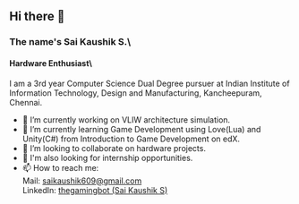 ## Hi there 👋

### The name's Sai Kaushik S.\
#### Hardware Enthusiast\
I am a 3rd year Computer Science Dual Degree pursuer at Indian Institute of Information Technology, Design and Manufacturing, Kancheepuram, Chennai. 

- 🔭 I’m currently working on VLIW architecture simulation.
- 🌱 I’m currently learning Game Development using Love(Lua) and Unity(C#) from Introduction to Game Development on edX.
- 👯 I’m looking to collaborate on hardware projects.
- 👯 I'm also looking for internship opportunities.
- 📫 How to reach me: \
    Mail: saikaushik609@gmail.com \
    LinkedIn: [thegamingbot (Sai Kaushik S)](https://www.linkedin.com/in/kihsuakias/)
